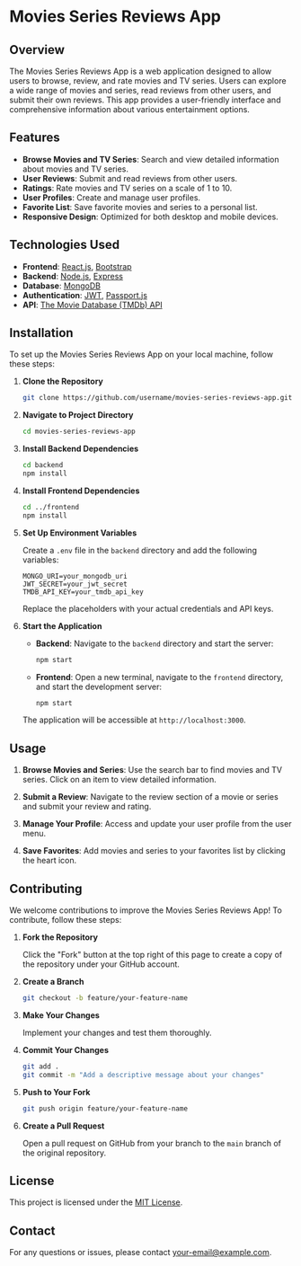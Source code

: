 
# Movies Series Reviews App

## Overview

The Movies Series Reviews App is a web application designed to allow users to browse, review, and rate movies and TV series. Users can explore a wide range of movies and series, read reviews from other users, and submit their own reviews. This app provides a user-friendly interface and comprehensive information about various entertainment options.

## Features

- **Browse Movies and TV Series**: Search and view detailed information about movies and TV series.
- **User Reviews**: Submit and read reviews from other users.
- **Ratings**: Rate movies and TV series on a scale of 1 to 10.
- **User Profiles**: Create and manage user profiles.
- **Favorite List**: Save favorite movies and series to a personal list.
- **Responsive Design**: Optimized for both desktop and mobile devices.

## Technologies Used

- **Frontend**: [React.js](https://reactjs.org/), [Bootstrap](https://getbootstrap.com/)
- **Backend**: [Node.js](https://nodejs.org/), [Express](https://expressjs.com/)
- **Database**: [MongoDB](https://www.mongodb.com/)
- **Authentication**: [JWT](https://jwt.io/), [Passport.js](http://www.passportjs.org/)
- **API**: [The Movie Database (TMDb) API](https://www.themoviedb.org/documentation/api)

## Installation

To set up the Movies Series Reviews App on your local machine, follow these steps:

1. **Clone the Repository**

   ```bash
   git clone https://github.com/username/movies-series-reviews-app.git
   ```

2. **Navigate to Project Directory**

   ```bash
   cd movies-series-reviews-app
   ```

3. **Install Backend Dependencies**

   ```bash
   cd backend
   npm install
   ```

4. **Install Frontend Dependencies**

   ```bash
   cd ../frontend
   npm install
   ```

5. **Set Up Environment Variables**

   Create a `.env` file in the `backend` directory and add the following variables:

   ```env
   MONGO_URI=your_mongodb_uri
   JWT_SECRET=your_jwt_secret
   TMDB_API_KEY=your_tmdb_api_key
   ```

   Replace the placeholders with your actual credentials and API keys.

6. **Start the Application**

   - **Backend**: Navigate to the `backend` directory and start the server:

     ```bash
     npm start
     ```

   - **Frontend**: Open a new terminal, navigate to the `frontend` directory, and start the development server:

     ```bash
     npm start
     ```

   The application will be accessible at `http://localhost:3000`.

## Usage

1. **Browse Movies and Series**: Use the search bar to find movies and TV series. Click on an item to view detailed information.

2. **Submit a Review**: Navigate to the review section of a movie or series and submit your review and rating.

3. **Manage Your Profile**: Access and update your user profile from the user menu.

4. **Save Favorites**: Add movies and series to your favorites list by clicking the heart icon.

## Contributing

We welcome contributions to improve the Movies Series Reviews App! To contribute, follow these steps:

1. **Fork the Repository**

   Click the "Fork" button at the top right of this page to create a copy of the repository under your GitHub account.

2. **Create a Branch**

   ```bash
   git checkout -b feature/your-feature-name
   ```

3. **Make Your Changes**

   Implement your changes and test them thoroughly.

4. **Commit Your Changes**

   ```bash
   git add .
   git commit -m "Add a descriptive message about your changes"
   ```

5. **Push to Your Fork**

   ```bash
   git push origin feature/your-feature-name
   ```

6. **Create a Pull Request**

   Open a pull request on GitHub from your branch to the `main` branch of the original repository.

## License

This project is licensed under the [MIT License](LICENSE).

## Contact

For any questions or issues, please contact [your-email@example.com](mailto:your-email@example.com).

